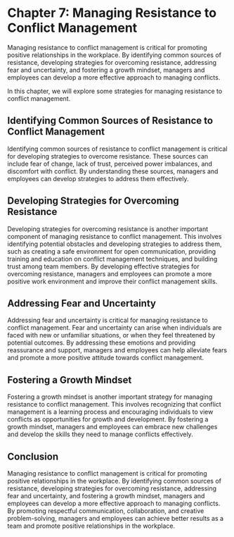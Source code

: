 Chapter 7: Managing Resistance to Conflict Management
=====================================================

Managing resistance to conflict management is critical for promoting positive relationships in the workplace. By identifying common sources of resistance, developing strategies for overcoming resistance, addressing fear and uncertainty, and fostering a growth mindset, managers and employees can develop a more effective approach to managing conflicts.

In this chapter, we will explore some strategies for managing resistance to conflict management.

Identifying Common Sources of Resistance to Conflict Management
---------------------------------------------------------------

Identifying common sources of resistance to conflict management is critical for developing strategies to overcome resistance. These sources can include fear of change, lack of trust, perceived power imbalances, and discomfort with conflict. By understanding these sources, managers and employees can develop strategies to address them effectively.

Developing Strategies for Overcoming Resistance
-----------------------------------------------

Developing strategies for overcoming resistance is another important component of managing resistance to conflict management. This involves identifying potential obstacles and developing strategies to address them, such as creating a safe environment for open communication, providing training and education on conflict management techniques, and building trust among team members. By developing effective strategies for overcoming resistance, managers and employees can promote a more positive work environment and improve their conflict management skills.

Addressing Fear and Uncertainty
-------------------------------

Addressing fear and uncertainty is critical for managing resistance to conflict management. Fear and uncertainty can arise when individuals are faced with new or unfamiliar situations, or when they feel threatened by potential outcomes. By addressing these emotions and providing reassurance and support, managers and employees can help alleviate fears and promote a more positive attitude towards conflict management.

Fostering a Growth Mindset
--------------------------

Fostering a growth mindset is another important strategy for managing resistance to conflict management. This involves recognizing that conflict management is a learning process and encouraging individuals to view conflicts as opportunities for growth and development. By fostering a growth mindset, managers and employees can embrace new challenges and develop the skills they need to manage conflicts effectively.

Conclusion
----------

Managing resistance to conflict management is critical for promoting positive relationships in the workplace. By identifying common sources of resistance, developing strategies for overcoming resistance, addressing fear and uncertainty, and fostering a growth mindset, managers and employees can develop a more effective approach to managing conflicts. By promoting respectful communication, collaboration, and creative problem-solving, managers and employees can achieve better results as a team and promote positive relationships in the workplace.
